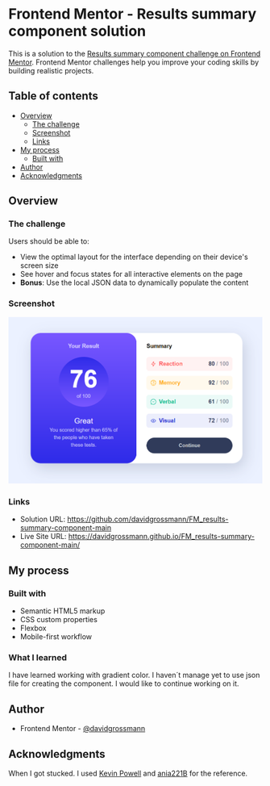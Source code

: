 # Frontend Mentor - Results summary component solution

This is a solution to the [Results summary component challenge on Frontend Mentor](https://www.frontendmentor.io/challenges/results-summary-component-CE_K6s0maV). Frontend Mentor challenges help you improve your coding skills by building realistic projects. 

## Table of contents

- [Overview](#overview)
  - [The challenge](#the-challenge)
  - [Screenshot](#screenshot)
  - [Links](#links)
- [My process](#my-process)
  - [Built with](#built-with)
- [Author](#author)
- [Acknowledgments](#acknowledgments)


## Overview

### The challenge

Users should be able to:

- View the optimal layout for the interface depending on their device's screen size
- See hover and focus states for all interactive elements on the page
- **Bonus**: Use the local JSON data to dynamically populate the content

### Screenshot

![](./screenshot.png)


### Links

- Solution URL: https://github.com/davidgrossmann/FM_results-summary-component-main
- Live Site URL: https://davidgrossmann.github.io/FM_results-summary-component-main/

## My process

### Built with

- Semantic HTML5 markup
- CSS custom properties
- Flexbox
- Mobile-first workflow


### What I learned

I have learned working with gradient color. I haven´t manage yet to use json file for creating the component. I would like to continue working on it.


## Author

- Frontend Mentor - [@davidgrossmann](https://www.frontendmentor.io/profile/davidgrossmann)


## Acknowledgments

When I got stucked. I used [Kevin Powell](https://github.com/kevin-powell/results-summary-component-main) and [ania221B](https://github.com/ania221B/results-summary-frontend-mentor) for the reference.
